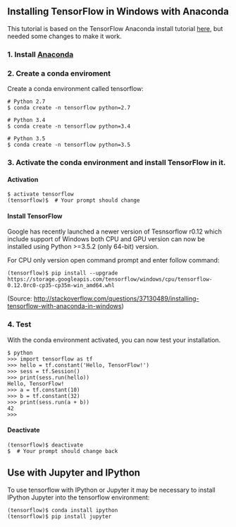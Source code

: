 
## Installing TensorFlow in Windows with Anaconda 
This tutorial is based on the TensorFlow Anaconda install tutorial [here](https://www.tensorflow.org/get_started/os_setup), but needed some changes to make it work.

### 1. Install [Anaconda](https://www.continuum.io/downloads) 
### 2. Create a conda enviroment 

Create a conda environment called tensorflow:
```
# Python 2.7
$ conda create -n tensorflow python=2.7

# Python 3.4
$ conda create -n tensorflow python=3.4

# Python 3.5
$ conda create -n tensorflow python=3.5
```

### 3. Activate the conda environment and install TensorFlow in it.
#### Activation
```
$ activate tensorflow
(tensorflow)$  # Your prompt should change
```

#### Install TensorFlow
Google has recently launched a newer version of Tesnsorflow r0.12 which include support of Windows both CPU and GPU version can now be installed using Python >=3.5.2 (only 64-bit) version.

For CPU only version open command prompt and enter follow command:
```
(tensorflow)$ pip install --upgrade https://storage.googleapis.com/tensorflow/windows/cpu/tensorflow-0.12.0rc0-cp35-cp35m-win_amd64.whl
```
(Source: http://stackoverflow.com/questions/37130489/installing-tensorflow-with-anaconda-in-windows)

### 4. Test
With the conda environment activated, you can now test your installation.

``` 
$ python
>>> import tensorflow as tf
>>> hello = tf.constant('Hello, TensorFlow!')
>>> sess = tf.Session()
>>> print(sess.run(hello))
Hello, TensorFlow!
>>> a = tf.constant(10)
>>> b = tf.constant(32)
>>> print(sess.run(a + b))
42
>>>
```

#### Deactivate
```
(tensorflow)$ deactivate
$  # Your prompt should change back
```

## Use with Jupyter and IPython
To use tensorflow with IPython or Jupyter it may be necessary to install IPython Jupyter into the tensorflow environment:

```
(tensorflow)$ conda install ipython
(tensorflow)$ pip install jupyter
```
